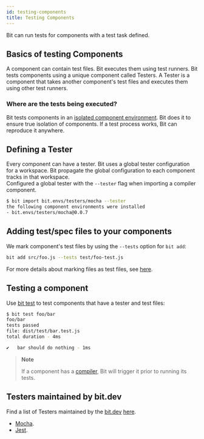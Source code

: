 ```yaml
---
id: testing-components
title: Testing Components
---
```


Bit can run tests for components with a test task defined.

## Basics of testing Components

A component can contain test files. Bit executes them using test runners. Bit tests components using a unique component called Testers. A Tester is a component that takes another component's test files and executes them using other test runners.

### Where are the tests being executed?

Bit tests components in an [isolated component environment](/docs/ext-concepts.html#what-is-an-isolated-component-environment). Bit does it to ensure true isolation of components. If a test process works, Bit can reproduce it anywhere.

## Defining a Tester

Every component can have a tester. Bit uses a global tester configuration for a workspace. Bit propagate the global configuration to each component tracks in that workspace.  
Configured a global tester with the `--tester` flag when importing a compiler component.

```bash
$ bit import bit.envs/testers/mocha --tester
the following component environments were installed
- bit.envs/testers/mocha@0.0.7
```

## Adding test/spec files to your components

We mark component's test files by using the `--tests` option for `bit add`:

```bash
bit add src/foo.js --tests test/foo-test.js
```

For more details about marking files as test files, see [here](/docs/cli-add.html#tracking-a-component-with-a-test-file).

## Testing a component

Use [bit test](/docs/cli-test.html) to test components that have a tester and test files:

```bash
$ bit test foo/bar
foo/bar
tests passed
file: dist/test/bar.test.js
total duration - 4ms

✔   bar should do nothing - 1ms
```

> **Note**
>
> If a component has a [compiler](/docs/building-components.html), Bit will trigger it prior to running its tests.

## Testers maintained by bit.dev

Find a list of Testers maintained by the [bit.dev](https://bit.dev) [here](https://bit.dev/bit/envs).

- [Mocha](https://bit.dev/bit/envs/testers/mocha).
- [Jest](https://bit.dev/bit/envs/testers/jest).